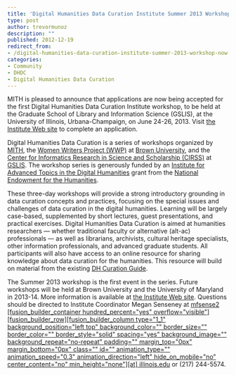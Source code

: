 ```yaml
---
title: 'Digital Humanities Data Curation Institute Summer 2013 Workshop Now Accepting Applications'
type: post
author: trevormunoz
description: ""
published: 2012-12-19
redirect_from: 
- /digital-humanities-data-curation-institute-summer-2013-workshop-now-accepting-applications/
categories:
- Community
- DHDC
- Digital Humanities Data Curation
---
```

MITH is pleased to announce that applications are now being accepted for the first Digital Humanities Data Curation Institute workshop, to be held at the Graduate School of Library and Information Science (GSLIS), at the University of Illinois, Urbana-Champaign, on June 24-26, 2013. Visit [the Institute Web site](http://www.dhcuration.org/institute/ "Digital Humanities Data Curation") to complete an application.

Digital Humanities Data Curation is a series of workshops organized by [MITH](http://mith.umd.edu/), the [Women Writers Project (WWP)](http://www.wwp.brown.edu/) at [Brown University](http://www.brown.edu/), and the [Center for Informatics Research in Science and Scholarship (CIRSS)](http://cirss.lis.illinois.edu/) at [GSLIS](http://lis.illinois.edu/). The workshop series is generously funded by an [Institute for Advanced Topics in the Digital Humanities](http://www.neh.gov/grants/odh/institutes-advanced-topics-in-the-digital-humanities "IATDH") grant from the [National Endowment for the Humanities](http://www.neh.gov "NEH").

These three-day workshops will provide a strong introductory grounding in data curation concepts and practices, focusing on the special issues and challenges of data curation in the digital humanities. Learning will be largely case-based, supplemented by short lectures, guest presentations, and practical exercises. Digital Humanities Data Curation is aimed at humanities researchers — whether traditional faculty or alternative (alt-ac) professionals — as well as librarians, archivists, cultural heritage specialists, other information professionals, and advanced graduate students. All participants will also have access to an online resource for sharing knowledge about data curation for the humanities. This resource will build on material from the existing [DH Curation Guide](http://guide.dhcuration.org/).

The Summer 2013 workshop is the first event in the series. Future workshops will be held at Brown University and the University of Maryland in 2013-14. More information is available at [the Institute Web site](http://www.dhcuration.org/institute/ "Digital Humanities Data Curation"). Questions should be directed to Institute Coordinator Megan Senseney at [mfsense2 \[fusion_builder_container hundred_percent="yes" overflow="visible"\]\[fusion_builder_row\]\[fusion_builder_column type="1_1" background_position="left top" background_color="" border_size="" border_color="" border_style="solid" spacing="yes" background_image="" background_repeat="no-repeat" padding="" margin_top="0px" margin_bottom="0px" class="" id="" animation_type="" animation_speed="0.3" animation_direction="left" hide_on_mobile="no" center_content="no" min_height="none"\]\[at\] illinois.edu](mailto:mfsense2@illinois.edu) or (217) 244-5574.
